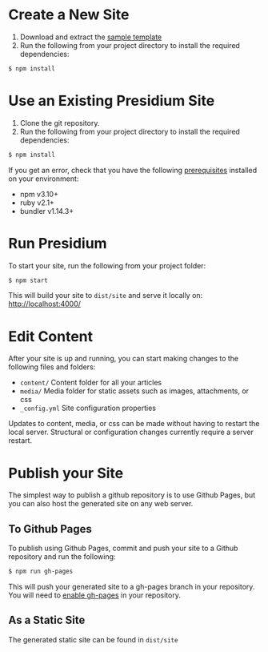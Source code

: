 <!--
---
title: Setting up your First Site
---
This has been broken up into bitesized pieces to make it easier for someone to get started.
-->

# Create a New Site
1. Download and extract the [sample template](https://github.com/SPANDigital/presidium-template)
2. Run the following from your project directory to install the required dependencies:

```sh
$ npm install
```

# Use an Existing Presidium Site
1. Clone the git repository.
2. Run the following from your project directory to install the required dependencies:

```sh
$ npm install
```

If you get an error, check that you have the following [prerequisites](/prerequisites/) installed on your environment:
- npm v3.10+
- ruby v2.1+
- bundler v1.14.3+

# Run Presidium
To start your site, run the following from your project folder:
```sh
$ npm start
```

This will build your site to `dist/site` and serve it locally on: [http://localhost:4000/](http://localhost:4000/)

# Edit Content

After your site is up and running, you can start making changes to the following files and folders:

- `content/` Content folder for all your articles
- `media/` Media folder for static assets such as images, attachments, or css
- `_config.yml` Site configuration properties

Updates to content, media, or css can be made without having to restart the local server. 
Structural or configuration changes currently require a server restart.

# Publish your Site
The simplest way to publish a github repository is to use Github Pages, but you can also host the generated site on any web server.
## To Github Pages
To publish using Github Pages, commit and push your site to a Github repository and run the following:
```sh
$ npm run gh-pages
```
This will push your generated site to a gh-pages branch in your repository. You will need to 
[enable gh-pages](https://help.github.com/articles/configuring-a-publishing-source-for-github-pages/) 
in your repository.

## As a Static Site
The generated static site can be found in `dist/site`